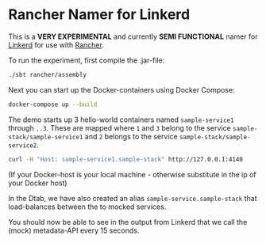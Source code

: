 # Rancher Namer for Linkerd

This is a **VERY EXPERIMENTAL** and currently **SEMI FUNCTIONAL** namer for
[Linkerd](https://linkerd.io) for use with [Rancher](http://rancher.com).

To run the experiment, first compile the .jar-file:

```bash
./sbt rancher/assembly
```

Next you can start up the Docker-containers using Docker Compose:

```bash
docker-compose up --build
```

The demo starts up 3 hello-world containers named `sample-service1` through
`..3`. These are mapped where `1` and `3` belong to the service
`sample-stack/sample-service1` and `2` belongs to the service
`sample-stack/sample-service2`.

```bash
curl -H "Host: sample-service1.sample-stack" http://127.0.0.1:4140
```
(If your Docker-host is your local machine - otherwise substitute in the ip of
your Docker host)

In the Dtab, we have also created an alias `sample-service.sample-stack` that
load-balances between the to mocked services.

You should now be able to see in the output from Linkerd that we call the (mock)
metadata-API every 15 seconds.

